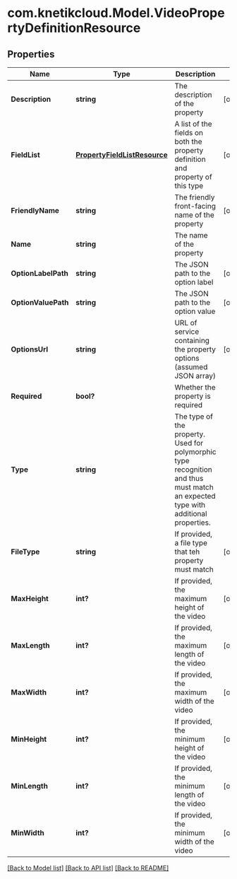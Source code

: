 # com.knetikcloud.Model.VideoPropertyDefinitionResource
## Properties

Name | Type | Description | Notes
------------ | ------------- | ------------- | -------------
**Description** | **string** | The description of the property | [optional] 
**FieldList** | [**PropertyFieldListResource**](PropertyFieldListResource.md) | A list of the fields on both the property definition and property of this type | [optional] 
**FriendlyName** | **string** | The friendly front-facing name of the property | [optional] 
**Name** | **string** | The name of the property | 
**OptionLabelPath** | **string** | The JSON path to the option label | [optional] 
**OptionValuePath** | **string** | The JSON path to the option value | [optional] 
**OptionsUrl** | **string** | URL of service containing the property options (assumed JSON array) | [optional] 
**Required** | **bool?** | Whether the property is required | 
**Type** | **string** | The type of the property. Used for polymorphic type recognition and thus must match an expected type with additional properties. | 
**FileType** | **string** | If provided, a file type that teh property must match | [optional] 
**MaxHeight** | **int?** | If provided, the maximum height of the video | [optional] 
**MaxLength** | **int?** | If provided, the maximum length of the video | [optional] 
**MaxWidth** | **int?** | If provided, the maximum width of the video | [optional] 
**MinHeight** | **int?** | If provided, the minimum height of the video | [optional] 
**MinLength** | **int?** | If provided, the minimum length of the video | [optional] 
**MinWidth** | **int?** | If provided, the minimum width of the video | [optional] 

[[Back to Model list]](../README.md#documentation-for-models) [[Back to API list]](../README.md#documentation-for-api-endpoints) [[Back to README]](../README.md)

